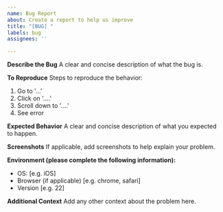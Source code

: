```yaml
---
name: Bug Report
about: Create a report to help us improve
title: "[BUG] "
labels: bug
assignees: ''

---
```


**Describe the Bug**
A clear and concise description of what the bug is.

**To Reproduce**
Steps to reproduce the behavior:
1. Go to '...'
2. Click on '....'
3. Scroll down to '....'
4. See error

**Expected Behavior**
A clear and concise description of what you expected to happen.

**Screenshots**
If applicable, add screenshots to help explain your problem.

**Environment (please complete the following information):**
- OS: [e.g. iOS]
- Browser (if applicable) [e.g. chrome, safari]
- Version [e.g. 22]

**Additional Context**
Add any other context about the problem here.